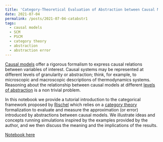 ```yaml
---
title: 'Category-Theoretical Evaluation of Abstraction between Causal Models'
date: 2021-07-04
permalink: /posts/2021-07-04-catabstr1
tags:
  - causal models
  - SCM
  - PSCM
  - category theory
  - abstraction
  - abstraction error
---
```


[Causal models](http://bayes.cs.ucla.edu/BOOK-2K/) offer a rigorous formalism to express causal relations between variables of interest. Causal systems may be represented at different levels of granularity or abstraction; think, for example, to microscopic and macroscopic descriptions of thermodynamics systems. Reasoning about the relationship between causal models at different [levels of abstraction](https://arxiv.org/abs/1707.00819) is a non trivial problem.

In this notebook we provide a tutorial introduction to the categorical framework proposed by [Rischel](https://erischel.com/documents/mscthesis.pdf) which relies on a [category theory](https://mitpress.mit.edu/books/category-theory-sciences) formalization to evaluate and measure the approximation (or error) introduced by abstractions between causal models. We illustrate ideas and concepts running simulations inspired by the examples provided by the author, and we then discuss the meaning and the implications of the results.

[Notebook here](https://nbviewer.jupyter.org/github/FMZennaro/CategoricalCausalAbstraction/blob/main/Categorical%20Abstraction.ipynb)
